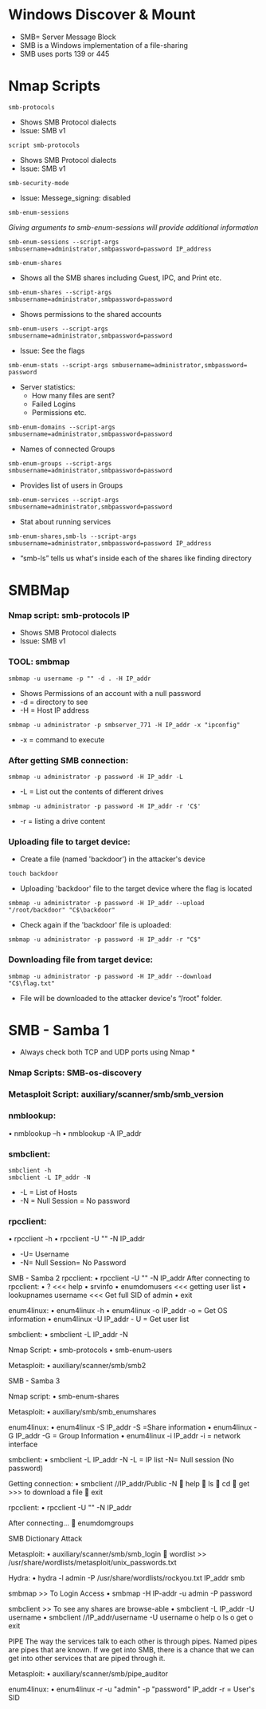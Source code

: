 # Windows Discover & Mount
- SMB= Server Message Block
- SMB is a Windows implementation of a file-sharing
- SMB uses ports 139 or 445

# Nmap Scripts
```
smb-protocols
```
- Shows SMB Protocol dialects
- Issue: SMB v1
  
```
script smb-protocols
```
- Shows SMB Protocol dialects
- Issue: SMB v1

```
smb-security-mode 
```
- Issue: Messege_signing: disabled

```
smb-enum-sessions 
```

*Giving arguments to smb-enum-sessions will provide additional information*

```
smb-enum-sessions --script-args smbusername=administrator,smbpassword=password IP_address
```

```
smb-enum-shares 
```
- Shows all the SMB shares including Guest, IPC, and Print etc.

```
smb-enum-shares --script-args smbusername=administrator,smbpassword=password 
```
- Shows permissions to the shared accounts

```
smb-enum-users --script-args smbusername=administrator,smbpassword=password 
```
- Issue: See the flags 

```
smb-enum-stats --script-args smbusername=administrator,smbpassword= password 
```
- Server statistics:
	- How many files are sent?
	- Failed Logins
	- Permissions etc.

```
smb-enum-domains --script-args smbusername=administrator,smbpassword=password 
```
- Names of connected Groups

  
```
smb-enum-groups --script-args smbusername=administrator,smbpassword=password 
```
- Provides list of users in Groups


```
smb-enum-services --script-args smbusername=administrator,smbpassword=password 
```
- Stat about running services
  
```
smb-enum-shares,smb-ls --script-args smbusername=administrator,smbpassword=password IP_address
```
- “smb-ls” tells us what's inside each of the shares like finding directory

# SMBMap

### Nmap script: smb-protocols IP
- Shows SMB Protocol dialects
- Issue: SMB v1

### TOOL: smbmap
```
smbmap -u username -p "" -d . -H IP_addr
```
- Shows Permissions of an account with a null password
- -d = directory to see
- -H = Host IP address

```
smbmap -u administrator -p smbserver_771 -H IP_addr -x "ipconfig"
```
- -x = command to execute
  
### After getting SMB connection:
```
smbmap -u administrator -p password -H IP_addr -L
```
- -L = List out the contents of different drives

```
smbmap -u administrator -p password -H IP_addr -r 'C$'
```
- -r = listing a drive content

### Uploading file to target device:
- Create a file (named 'backdoor') in the attacker's device
```
touch backdoor
```
- Uploading 'backdoor' file to the target device where the flag is located
```
smbmap -u administrator -p password -H IP_addr --upload "/root/backdoor" "C$\backdoor"
```
- Check again if the 'backdoor' file is uploaded:
```
smbmap -u administrator -p password -H IP_addr -r "C$"
```
### Downloading file from target device:
```
smbmap -u administrator -p password -H IP_addr --download "C$\flag.txt"
```
- File will be downloaded to the attacker device's “/root” folder.


# SMB - Samba 1
* Always check both TCP and UDP ports using Nmap *

### Nmap Scripts: SMB-os-discovery
### Metasploit Script: auxiliary/scanner/smb/smb_version
### nmblookup: 
• nmblookup –h
• nmblookup -A IP_addr
### smbclient: 
```
smbclient -h
smbclient -L IP_addr -N
```
- -L = List of Hosts
- -N = Null Session = No password

### rpcclient:
• rpcclient -h
• rpcclient -U "" -N IP_addr
- -U= Username
- -N= Null Session= No Password


SMB - Samba 2
 rpcclient:
•	rpcclient -U "" -N IP_addr
After connecting to rpcclient:
•	? 		  	  <<< help
•	srvinfo
•	enumdomusers  	  <<< getting user list
•	lookupnames username  <<< Get full SID of admin
•	exit

enum4linux:
•	enum4linux -h
•	enum4linux -o IP_addr
		-o = Get OS information
•	enum4linux -U IP_addr
		- U = Get user list

 smbclient:
•	smbclient -L IP_addr -N


Nmap Script:
•	smb-protocols
•	smb-enum-users

 Metasploit:
•	auxiliary/scanner/smb/smb2


SMB - Samba 3
 
Nmap script:
•	smb-enum-shares

Metasploit:
•	auxiliary/smb/smb_enumshares

enum4linux:
•	enum4linux -S IP_addr
 		-S =Share information
•	enum4linux -G IP_addr
		-G = Group Information
•	enum4linux -i IP_addr
	-i = network interface


 smbclient:
•	smbclient -L IP_addr -N
		-L = IP list
		-N= Null session (No password)

Getting connection:
•	smbclient //IP_addr/Public -N
	help
	ls
	cd
	get  >>> to download a file
	exit

rpcclient:
•	rpcclient -U "" -N IP_addr

After connecting...
	enumdomgroups

SMB Dictionary Attack


Metasploit:
•	auxiliary/scanner/smb/smb_login
	wordlist >> /usr/share/wordlists/metasploit/unix_passwords.txt

Hydra:
•	hydra -l admin -P /usr/share/wordlists/rockyou.txt IP_addr smb 


smbmap >> To Login Access
•	smbmap -H IP-addr -u admin -P password

 smbclient  >> To see any shares are browse-able
•	smbclient -L IP_addr -U username
•	smbclient //IP_addr/username -U username
o	help
o	ls
o	get
o	exit

PIPE
The way the services talk to each other is through pipes.
Named pipes are pipes that are known.
If we get into SMB, there is a chance that we can get into other services that are piped through it. 

Metasploit:
•	auxiliary/scanner/smb/pipe_auditor

enum4linux:
•	enum4linux -r -u "admin" -p "password" IP_addr
		-r = User's SID








